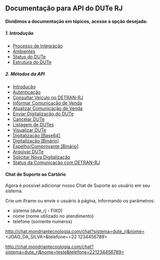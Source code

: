 ## Documentação para API do DUTe RJ

#### Dividimos a documentação em tópicos, acesse a opção desejada:

##### 1. Introdução

* [Processo de Integração](README/integracao.md)
* [Ambientes](README/ambiente.md)
* [Status do DUTe](README/status.md)
* [Estrutura do DUTe](README/dute.md)

##### 2. Métodos da API

* [Introdução](README/metodos.md)
* [Autenticação](README/metodos/autenticacao.md)
* [Consultar Veículo no DETRAN-RJ](README/metodos/veiculos.md)
* [Informar Comunicação de Venda](README/metodos/informacao/dutes_create.md)
* [Atualizar Comunicação de Venda](README/metodos/informacao/dutes_update.md)
* [Enviar Digitalização do DUTe](README/metodos/informacao/dutes_upload.md)
* [Cancelar DUTe](README/metodos/dutes_cancelar.md)
* [Listagem de DUTes](README/metodos/dutes_index.md)
* [Visualizar DUTe](README/metodos/dutes_show.md)
* [Digitalização [Base64]](README/metodos/dutes_imagem.md)
* [Digitalização [Binário]](README/metodos/dutes_imagem_download.md)
* [Espelho/Comprovante [Binário]](README/metodos/dutes_imprimir.md)
* [Arquivar DUTe](README/metodos/registro/dutes_update.md)
* [Solicitar Nova Digitalização](README/metodos/registro/dutes_solicitar_imagem.md)
* [Status da Comunicação com DETRAN-RJ](README/metodos/home_status.md)

#### Chat de Suporte ao Cartório

Agora é possível adicionar nosso Chat de Suporte ao usuário em seu sistema.

Crie um iframe ou envie o usuário à página, informando os parâmetros:

* sistema (dute_rj - FIXO)
* nome (nome utilizado no atendimento)
* telefone (somente numeros)

http://chat.mondriantecnologia.com/chat?sistema=dute_rj&nome=<JOAO_DA_SILVA>&telefone=<22 1234456789>

http://chat.mondriantecnologia.com/chat?sistema=dute_rj&nome=teste&telefone=221234456789>




